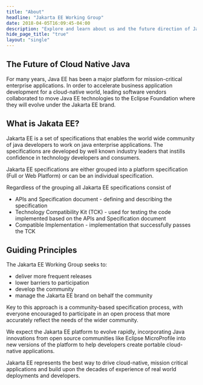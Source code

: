 ```yaml
---
title: "About"
headline: "Jakarta EE Working Group"
date: 2018-04-05T16:09:45-04:00
description: "Explore and learn about us and the future direction of Jakarta EE."
hide_page_title: "true"
layout: "single"
---
```


## The Future of Cloud Native Java

For many years, Java EE has been a major platform for mission-critical enterprise applications. In order to accelerate business application development for a cloud-native world, leading software vendors collaborated to move Java EE technologies to the Eclipse Foundation where they will evolve under the Jakarta EE brand.

## What is Jakata EE?

Jakarta EE is a set of specifications that enables the world wide community of java developers  to work on java enterprise applications. The specifications are developed by well known industry leaders that instills confidence in technology developers and consumers.

Jakarta EE specifications are either grouped into a platform specification (Full or Web Platform) or can be an individual specification.

Regardless of the grouping all Jakarta EE specifications consist of
* APIs and Specification document - defining and describing the specification
* Technology Compatibility Kit (TCK) - used for testing the code implemented based on the APIs and Specification document
* Compatible Implementation - implementation that successfully passes the TCK 

## Guiding Principles
The Jakarta EE Working Group seeks to:

* deliver more frequent releases
* lower barriers to participation
* develop the community
* manage the Jakarta EE brand on behalf the community

Key to this approach is a community-based specification process, with everyone encouraged to participate in an open process that more accurately reflect the needs of the wider community.

We expect the Jakarta EE platform to evolve rapidly, incorporating Java innovations from open source communities like Eclipse MicroProfile into new versions of the platform to help developers create portable cloud-native applications.

Jakarta EE represents the best way to drive cloud-native, mission critical applications and build upon the decades of experience of real world deployments and developers.

